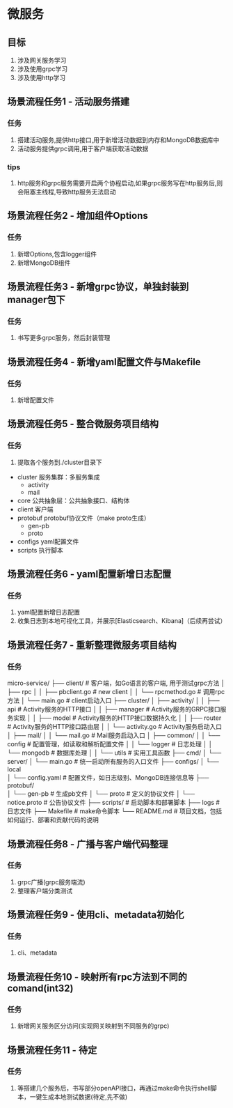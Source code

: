 # 微服务

## 目标
1. 涉及网关服务学习
2. 涉及使用grpc学习
3. 涉及使用http学习

## 场景流程任务1 - 活动服务搭建
### 任务
1. 搭建活动服务,提供http接口,用于新增活动数据到内存和MongoDB数据库中
2. 活动服务提供grpc调用,用于客户端获取活动数据
### tips
1. http服务和grpc服务需要开启两个协程启动,如果grpc服务写在http服务后,则会阻塞主线程,导致http服务无法启动

## 场景流程任务2 - 增加组件Options
### 任务
1. 新增Options,包含logger组件
2. 新增MongoDB组件

## 场景流程任务3 - 新增grpc协议，单独封装到manager包下
### 任务
1. 书写更多grpc服务，然后封装管理

## 场景流程任务4 - 新增yaml配置文件与Makefile
### 任务
1. 新增配置文件

## 场景流程任务5 - 整合微服务项目结构
### 任务
1. 提取各个服务到./cluster目录下
- cluster    服务集群：多服务集成
    - activity
    - mail
- core       公共抽象层：公共抽象接口、结构体
- client     客户端
- protobuf   protobuf协议文件（make proto生成）
    - gen-pb
    - proto
- configs    yaml配置文件
- scripts    执行脚本

## 场景流程任务6 - yaml配置新增日志配置
### 任务
1. yaml配置新增日志配置
2. 收集日志到本地可视化工具，并展示[Elasticsearch、Kibana]（后续再尝试）

## 场景流程任务7 - 重新整理微服务项目结构
### 任务
micro-service/
├── client/                   # 客户端，如Go语言的客户端, 用于测试grpc方法
│   ├── rpc
│   │   ├── pbclient.go       # new client
│   │   └── rpcmethod.go      # 调用rpc方法
│   └── main.go               # client启动入口
├── cluster/
│   ├── activity/
│   │   ├── api               # Activity服务的HTTP接口
│   │   ├── manager           # Activity服务的GRPC接口服务实现
│   │   ├── model             # Activity服务的HTTP接口数据持久化
│   │   ├── router            # Activity服务的HTTP接口路由层
│   │   └── activity.go       # Activity服务启动入口
│   ├── mail/
│   │   └── mail.go           # Mail服务启动入口
│   ├── common/
│   │   └── config            # 配置管理，如读取和解析配置文件
│   │   └── logger            # 日志处理
│   │   └── mongodb           # 数据库处理
│   │   └── utils             # 实用工具函数
├── cmd/
│   └── server/
│       └── main.go           # 统一启动所有服务的入口文件
├── configs/
│   └── local           
│       └── config.yaml       # 配置文件，如日志级别、MongoDB连接信息等
├── protobuf/                 
│   └── gen-pb                # 生成pb文件
│   └── proto                 # 定义的协议文件
│       └── notice.proto      # 公告协议文件
├── scripts/                  # 启动脚本和部署脚本
├── logs                      # 日志文件
├── Makefile                  # make命令脚本
└── README.md                 # 项目文档，包括如何运行、部署和贡献代码的说明

## 场景流程任务8 - 广播与客户端代码整理
### 任务
1. grpc广播(grpc服务端流)
2. 整理客户端分类测试

## 场景流程任务9 - 使用cli、metadata初始化
### 任务 
1. cli、metadata

## 场景流程任务10 - 映射所有rpc方法到不同的comand(int32)
### 任务
1. 新增网关服务区分访问(实现网关映射到不同服务的grpc)

## 场景流程任务11 - 待定
### 任务
1. 等搭建几个服务后，书写部分openAPI接口，再通过make命令执行shell脚本，一键生成本地测试数据(待定,先不做)